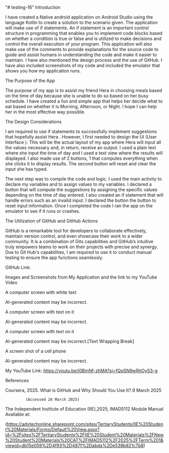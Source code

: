 "# testing-16" 
Introduction  

I have created a Native android application on Android Studio using the language Kotlin to create a solution to the scenario given. The application will make use of if statements. An if statement is an important control structure in programming that enables you to implement code blocks based on whether a condition is true or false and is utilized to make decisions and control the overall execution of your program. This application will also make use of the comments to provide explanations for the source code to guide and assist humans in understanding the code and make it easier to maintain. I have also mentioned the design process and the use of GitHub. I have also included screenshots of my code and included the emulator that shows you how my application runs.  

  

The Purpose of the App 

The purpose of my app is to assist my friend Hera in choosing meals based on the time of day because she is unable to do so based on her busy schedule. I have created a fun and simple app that helps her decide what to eat based on whether it is Morning, Afternoon, or Night. I hope I can help her in the most effective way possible. 

The Design Considerations 

I am required to use if statements to successfully implement suggestions that hopefully assist Hera . However, I first needed to design the UI (User Interface ). This will be the actual layout of my app where Hera will input all the values necessary and, in return, receive an output. I used a plain text where she input the time of day and I used a text view where the results will displayed. I also made use of 2 buttons, 1 that computes everything when she clicks it to display results. The second button will reset and clear the input she has typed. 

The next step was to compile the code and logic. I used the main activity to declare my variables and to assign values to my variables. I declared a button that will compute the suggestions by assigning the specific values depending on the time of day entered. I also created an if statement that will handle errors such as an invalid input. I declared the button the button to reset input information. Once I completed the code I ran the app on the emulator to see if it runs or crashes. 

 

 

 

The Utilization of GitHub and GitHub Actions 

GitHub is a remarkable tool for developers to collaborate effectively, maintain version control, and even showcase their work to a wider community. It is a combination of Gits capabilities and GitHub’s intuitive truly empowers teams to work on their projects with precise and synergy. Due to Git Hub's capabilities, I am required to use it to conduct manual testing to ensure the app functions seamlessly.  

GitHub Link: 

 

 

 

Images and Screenshots from My Application and the link to my YouTube Video 

 

 

 

A computer screen with white text

AI-generated content may be incorrect. 

 

A computer screen with text on it

AI-generated content may be incorrect. 

A computer screen with text on it

AI-generated content may be incorrect.[Text Wrapping Break] 

A screen shot of a cell phone

AI-generated content may be incorrect. 

 

My YouTube Link: https://youtu.be/j0BmNf-zhMA?si=fQqSN9wRitOyS3-g 

References  

Coursera, 2025. What is GitHub and Why Should You Use It?.9 March 2025 

             (Accessed 26 March 2025) 

The Independent Institute of Education (IIE),2025, IMAD5112 Module Manual Available at: 

(https://advtechonline.sharepoint.com/sites/TertiaryStudents/IIE%20Student%20Materials/Forms/Default%20View.aspx?id=%2Fsites%2FTertiaryStudents%2FIIE%20Student%20Materials%2FNew%20Student%20Materials%20CAT%2FIMAD5112%2F2025%2FTerm%201&viewid=db15e059%2D4f93%2D487f%2Dabda%2De538b821c7b8) 

 

 
